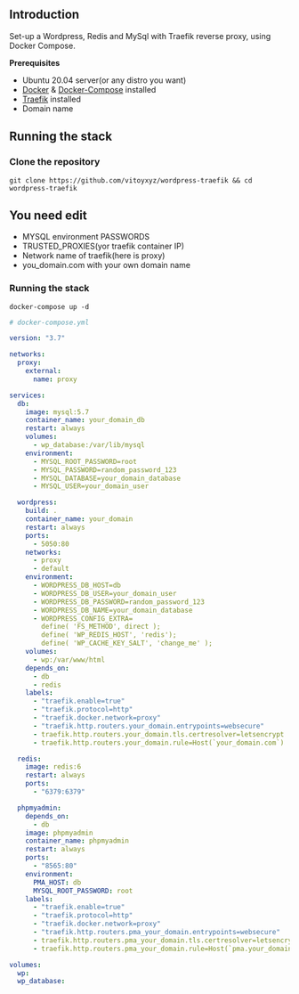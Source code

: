 ## Introduction

Set-up a Wordpress, Redis and MySql with Traefik reverse proxy, using Docker Compose.

**Prerequisites**

- Ubuntu 20.04 server(or any distro you want)
- [Docker](https://docs.docker.com/engine/install/) & [Docker-Compose](https://docs.docker.com/compose/install/) installed
- [Traefik](https://doc.traefik.io/traefik/getting-started/install-traefik/) installed
- Domain name

## Running the stack

### Clone the repository

```shell
git clone https://github.com/vitoyxyz/wordpress-traefik && cd wordpress-traefik
```

## You need edit

- MYSQL environment PASSWORDS
- TRUSTED_PROXIES(yor traefik container IP)
- Network name of traefik(here is proxy)
- you_domain.com with your own domain name

### Running the stack

```shell
docker-compose up -d
```

```yml
# docker-compose.yml

version: "3.7"

networks:
  proxy:
    external:
      name: proxy

services:
  db:
    image: mysql:5.7
    container_name: your_domain_db
    restart: always
    volumes:
      - wp_database:/var/lib/mysql
    environment:
      - MYSQL_ROOT_PASSWORD=root
      - MYSQL_PASSWORD=random_password_123
      - MYSQL_DATABASE=your_domain_database
      - MYSQL_USER=your_domain_user

  wordpress:
    build: .
    container_name: your_domain
    restart: always
    ports:
      - 5050:80
    networks:
      - proxy
      - default
    environment:
      - WORDPRESS_DB_HOST=db
      - WORDPRESS_DB_USER=your_domain_user
      - WORDPRESS_DB_PASSWORD=random_password_123
      - WORDPRESS_DB_NAME=your_domain_database
      - WORDPRESS_CONFIG_EXTRA=
        define( 'FS_METHOD', direct );
        define( 'WP_REDIS_HOST', 'redis');
        define( 'WP_CACHE_KEY_SALT', 'change_me' );
    volumes:
      - wp:/var/www/html
    depends_on:
      - db
      - redis
    labels:
      - "traefik.enable=true"
      - "traefik.protocol=http"
      - "traefik.docker.network=proxy"
      - "traefik.http.routers.your_domain.entrypoints=websecure"
      - traefik.http.routers.your_domain.tls.certresolver=letsencrypt
      - traefik.http.routers.your_domain.rule=Host(`your_domain.com`)

  redis:
    image: redis:6
    restart: always
    ports:
      - "6379:6379"

  phpmyadmin:
    depends_on:
      - db
    image: phpmyadmin
    container_name: phpmyadmin
    restart: always
    ports:
      - "8565:80"
    environment:
      PMA_HOST: db
      MYSQL_ROOT_PASSWORD: root
    labels:
      - "traefik.enable=true"
      - "traefik.protocol=http"
      - "traefik.docker.network=proxy"
      - "traefik.http.routers.pma_your_domain.entrypoints=websecure"
      - traefik.http.routers.pma_your_domain.tls.certresolver=letsencrypt
      - traefik.http.routers.pma_your_domain.rule=Host(`pma.your_domain.com`)

volumes:
  wp:
  wp_database:
```
